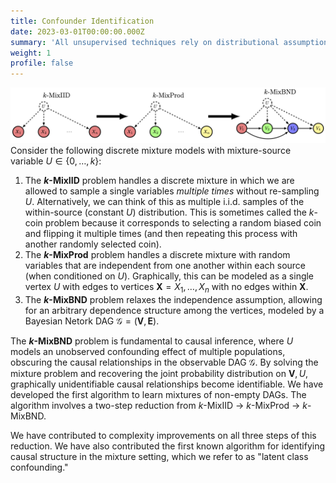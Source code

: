 ```yaml
---
title: Confounder Identification
date: 2023-03-01T00:00:00.000Z
summary: 'All unsupervised techniques rely on distributional assumptions in order to recover components or clusters. Discrete data poses an interesting challenge in that categorical distributions are inherently non-parametric, prohibiting the use of parametric assumptions. One alternative approach is the use of *causal structures* to help separate unconfounded components in data. This perspective expands the notion of causal identifiability, as many graphically unidentifiable relationships can be identified.'
weight: 1
profile: false
---
```

![Reduction Process](reduction_process_horizontal.png)
Consider the following discrete mixture models with mixture-source variable $U \in \{0, \ldots, k\}$:

1. The **$k$-MixIID** problem handles a discrete mixture in which we are allowed to sample a single variables *multiple times* without re-sampling $U$. Alternatively, we can think of this as multiple i.i.d. samples of the within-source (constant $U$) distribution. This is sometimes called the $k$-coin problem because it corresponds to selecting a random biased coin and flipping it multiple times (and then repeating this process with another randomly selected coin).
2. The **$k$-MixProd** problem handles a discrete mixture with random variables that are independent from one another within each source (when conditioned on $U$). Graphically, this can be modeled as a single vertex $U$ with edges to vertices $\mathbf{X} = X_1, \ldots, X_n$ with no edges within $\mathbf{X}$.
3. The **$k$-MixBND** problem relaxes the independence assumption, allowing for an arbitrary dependence structure among the vertices, modeled by a Bayesian Netork DAG $\mathcal{G} = (\mathbf{V}, \mathbf{E})$.

The **$k$-MixBND** problem is fundamental to causal inference, where $U$ models an unobserved confounding effect of multiple populations, obscuring the causal relationships in the observable DAG $\mathcal{G}$. By solving the mixture problem and recovering the joint probability distribution on $\mathbf{V}, U$, graphically unidentifiable causal relationships become identifiable. We have developed the first algorithm to learn mixtures of non-empty DAGs. The algorithm involves a two-step reduction from $k$-MixIID $\rightarrow$ $k$-MixProd $\rightarrow$ $k$-MixBND.

We have contributed to complexity improvements on all three steps of this reduction. We have also contributed the first known algorithm for identifying causal structure in the mixture setting, which we refer to as "latent class confounding."